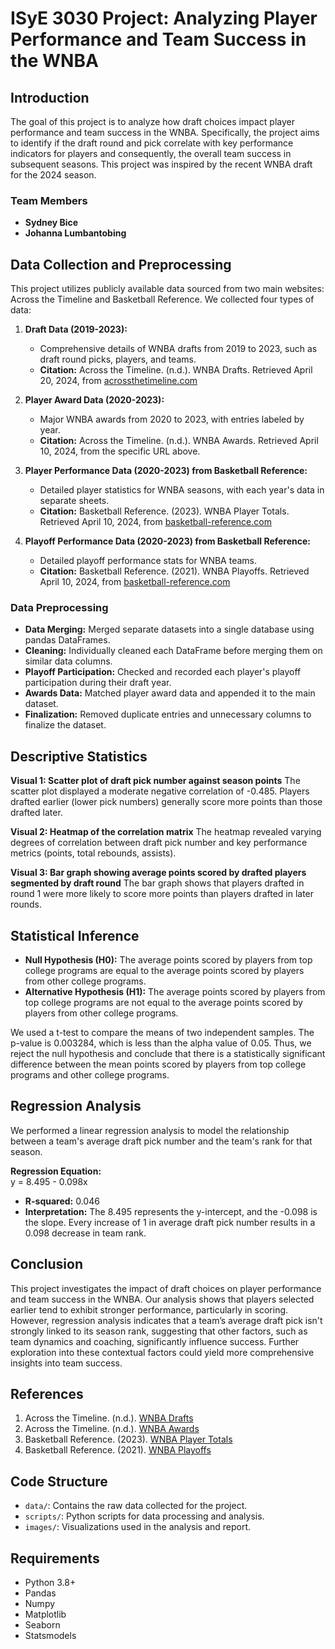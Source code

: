 # ISyE 3030 Project: Analyzing Player Performance and Team Success in the WNBA

## Introduction
The goal of this project is to analyze how draft choices impact player performance and team success in the WNBA. Specifically, the project aims to identify if the draft round and pick correlate with key performance indicators for players and consequently, the overall team success in subsequent seasons. This project was inspired by the recent WNBA draft for the 2024 season.

### Team Members
- **Sydney Bice**
- **Johanna Lumbantobing**

## Data Collection and Preprocessing
This project utilizes publicly available data sourced from two main websites: Across the Timeline and Basketball Reference. We collected four types of data:

1. **Draft Data (2019-2023):**
   - Comprehensive details of WNBA drafts from 2019 to 2023, such as draft round picks, players, and teams.
   - **Citation:** Across the Timeline. (n.d.). WNBA Drafts. Retrieved April 20, 2024, from [acrossthetimeline.com](https://www.acrossthetimeline.com/wnba/drafts.html#season=2020)

2. **Player Award Data (2020-2023):**
   - Major WNBA awards from 2020 to 2023, with entries labeled by year.
   - **Citation:** Across the Timeline. (n.d.). WNBA Awards. Retrieved April 10, 2024, from the specific URL above.

3. **Player Performance Data (2020-2023) from Basketball Reference:**
   - Detailed player statistics for WNBA seasons, with each year's data in separate sheets.
   - **Citation:** Basketball Reference. (2023). WNBA Player Totals. Retrieved April 10, 2024, from [basketball-reference.com](https://www.basketball-reference.com/wnba/years/2023_totals.html)

4. **Playoff Performance Data (2020-2023) from Basketball Reference:**
   - Detailed playoff performance stats for WNBA teams.
   - **Citation:** Basketball Reference. (2021). WNBA Playoffs. Retrieved April 10, 2024, from [basketball-reference.com](https://www.basketball-reference.com/wnba/playoffs/2021.html)

### Data Preprocessing
- **Data Merging:** Merged separate datasets into a single database using pandas DataFrames.
- **Cleaning:** Individually cleaned each DataFrame before merging them on similar data columns.
- **Playoff Participation:** Checked and recorded each player's playoff participation during their draft year.
- **Awards Data:** Matched player award data and appended it to the main dataset.
- **Finalization:** Removed duplicate entries and unnecessary columns to finalize the dataset.

## Descriptive Statistics
**Visual 1: Scatter plot of draft pick number against season points**
The scatter plot displayed a moderate negative correlation of -0.485. Players drafted earlier (lower pick numbers) generally score more points than those drafted later.

**Visual 2: Heatmap of the correlation matrix**
The heatmap revealed varying degrees of correlation between draft pick number and key performance metrics (points, total rebounds, assists).

**Visual 3: Bar graph showing average points scored by drafted players segmented by draft round**
The bar graph shows that players drafted in round 1 were more likely to score more points than players drafted in later rounds.

## Statistical Inference
- **Null Hypothesis (H0):** The average points scored by players from top college programs are equal to the average points scored by players from other college programs.
- **Alternative Hypothesis (H1):** The average points scored by players from top college programs are not equal to the average points scored by players from other college programs.

We used a t-test to compare the means of two independent samples. The p-value is 0.003284, which is less than the alpha value of 0.05. Thus, we reject the null hypothesis and conclude that there is a statistically significant difference between the mean points scored by players from top college programs and other college programs.

## Regression Analysis
We performed a linear regression analysis to model the relationship between a team's average draft pick number and the team's rank for that season.

**Regression Equation:**  
y = 8.495 - 0.098x 

- **R-squared:** 0.046  
- **Interpretation:** The 8.495 represents the y-intercept, and the -0.098 is the slope. Every increase of 1 in average draft pick number results in a 0.098 decrease in team rank.

## Conclusion
This project investigates the impact of draft choices on player performance and team success in the WNBA. Our analysis shows that players selected earlier tend to exhibit stronger performance, particularly in scoring. However, regression analysis indicates that a team’s average draft pick isn't strongly linked to its season rank, suggesting that other factors, such as team dynamics and coaching, significantly influence success. Further exploration into these contextual factors could yield more comprehensive insights into team success.

## References
1. Across the Timeline. (n.d.). [WNBA Drafts](https://www.acrossthetimeline.com/wnba/drafts.html#season=2020)
2. Across the Timeline. (n.d.). [WNBA Awards](https://www.acrossthetimeline.com/wnba/awards.html)
3. Basketball Reference. (2023). [WNBA Player Totals](https://www.basketball-reference.com/wnba/years/2023_totals.html)
4. Basketball Reference. (2021). [WNBA Playoffs](https://www.basketball-reference.com/wnba/playoffs/2021.html)

## Code Structure
- `data/`: Contains the raw data collected for the project.
- `scripts/`: Python scripts for data processing and analysis.
- `images/`: Visualizations used in the analysis and report.

## Requirements
- Python 3.8+
- Pandas
- Numpy
- Matplotlib
- Seaborn
- Statsmodels
